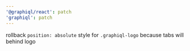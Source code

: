 ```yaml
---
'@graphiql/react': patch
'graphiql': patch
---
```


rollback `position: absolute` style for `.graphiql-logo` because tabs will behind logo
